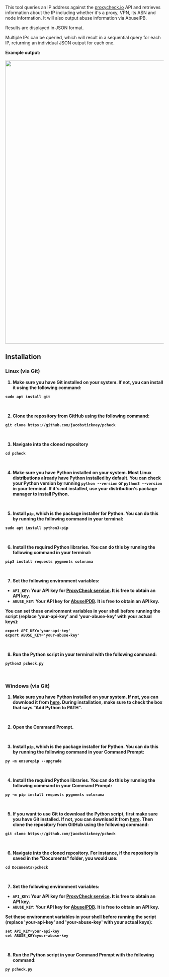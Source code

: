This tool queries an IP address against the [proxycheck.io](http://proxycheck.io/) API and retrieves information about the IP including whether it's a proxy, VPN, its ASN and node information. It will also output abuse information via AbuseIPB.

Results are displayed in JSON format.

Multiple IPs can be queried, which will result in a sequential query for each IP, returning an individual JSON output for each one.

<b>Example output:<b><br><br>
<img src="https://github.com/jacobstickney/pcheck/assets/86248382/fe21d7f7-7449-416b-a344-27ca68b9cbfe" width="900">

## Installation

### Linux (via Git)
1. Make sure you have Git installed on your system. If not, you can install it using the following command:
```
sudo apt install git
```
<br>

2. Clone the repository from GitHub using the following command:
```
git clone https://github.com/jacobstickney/pcheck
```
<br>

3. Navigate into the cloned repository
```
cd pcheck
```
<br>

4. Make sure you have Python installed on your system. Most Linux distributions already have Python installed by default. You can check your Python version by running ```python --version``` or ```python3 --version``` in your terminal. If it's not installed, use your distribution's package manager to install Python.
<br>

5. Install ```pip```, which is the package installer for Python. You can do this by running the following command in your terminal:
```
sudo apt install python3-pip
```
<br>

6. Install the required Python libraries. You can do this by running the following command in your terminal:
```
pip3 install requests pygments colorama
```
<br>

7. Set the following environment variables:
- ``API_KEY``: Your API key for [ProxyCheck service](https://proxycheck.io/api/). It is free to obtain an API key. 
- ``ABUSE_KEY``: Your API key for [AbuseIPDB](https://www.abuseipdb.com/). It is free to obtain an API key.
  
You can set these environment variables in your shell before running the script (replace 'your-api-key' and 'your-abuse-key' with your actual keys):
```
export API_KEY='your-api-key'
export ABUSE_KEY='your-abuse-key'
```
<br>

8. Run the Python script in your terminal with the following command:
```
python3 pcheck.py
```
<br>

### Windows (via Git)
1. Make sure you have Python installed on your system. If not, you can download it from [here](https://www.python.org/downloads/). During installation, make sure to check the box that says "Add Python to PATH".
<br>

2. Open the Command Prompt.
<br>

3. Install ```pip```, which is the package installer for Python. You can do this by running the following command in your Command Prompt:
```
py -m ensurepip --upgrade
```
<br>

4. Install the required Python libraries. You can do this by running the following command in your Command Prompt:
```
py -m pip install requests pygments colorama
```
<br>

5. If you want to use Git to download the Python script, first make sure you have Git installed. If not, you can download it from [here](https://git-scm.com/download/win). Then clone the repository from GitHub using the following command:
```
git clone https://github.com/jacobstickney/pcheck
```
<br>

6. Navigate into the cloned repository. For instance, if the repository is saved in the "Documents" folder, you would use:
```
cd Documents\pcheck
```
<br>

7. Set the following environment variables:
- ``API_KEY``: Your API key for [ProxyCheck service](https://proxycheck.io/api/). It is free to obtain an API key. 
- ``ABUSE_KEY``: Your API key for [AbuseIPDB](https://www.abuseipdb.com/). It is free to obtain an API key.
  
Set these environment variables in your shell before running the script (replace 'your-api-key' and 'your-abuse-key' with your actual keys):
```
set API_KEY=your-api-key
set ABUSE_KEY=your-abuse-key
```
<br>

8. Run the Python script in your Command Prompt with the following command:
```
py pcheck.py
```

